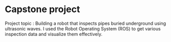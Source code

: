 # Capstone project

Project topic : Building a robot that inspects pipes buried underground using ultrasonic waves.
I used the Robot Operating System (ROS) to get various inspection data and visualize them effectively.

